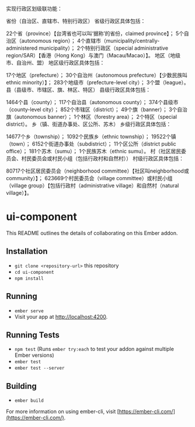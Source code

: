 实现行政区划级联功能：

省份（自治区、直辖市、特别行政区）
省级行政区具体包括：

22个省（province）【台湾省也可以叫‘据称’的省份，claimed province】；
5个自治区（autonomous region）；
4个直辖市（municipality/centrally-administered municipality）；
2个特别行政区（special administrative region/SAR）【香港（Hong Kong）与澳门（Macau/Macao）】。
地区（地级市、自治州、盟）
地区级行政区具体包括：

17个地区（prefecture）；
30个自治州（autonomous prefecture）【少数民族叫ethnic minority）】；
283个地级市（prefecture-level city）；
3个盟（league）。
县（县级市、市辖区、旗、林区、特区）
县级行政区具体包括：

1464个县（county）；
117个自治县（autonomous county）；
374个县级市（county-level city）；
852个市辖区（district）；
49个旗（banner）；
3个自治旗（autonomous banner）；
1个林区（forestry area）；
2个特区（special district）。
乡（镇、街道办事处、区公所、苏木）
乡级行政区具体包括：

14677个乡（township）；
1092个民族乡（ethnic township）；
19522个镇（town）；
6152个街道办事处（subdistrict）；
11个区公所（district public office）；
181个苏木（sumu）；
1个民族苏木（ethnic sumu）。
村（社区居民委员会、村民委员会或村民小组（包括行政村和自然村））
村级行政区具体包括：

80717个社区居民委员会（neighborhood committee）【社区叫neighborhood或community）】；
623669个村民委员会（village committee）或村民小组（village group）【包括行政村（administrative village）和自然村（natural village）】。
# ui-component

This README outlines the details of collaborating on this Ember addon.

## Installation

* `git clone <repository-url>` this repository
* `cd ui-component`
* `npm install`

## Running

* `ember serve`
* Visit your app at [http://localhost:4200](http://localhost:4200).

## Running Tests

* `npm test` (Runs `ember try:each` to test your addon against multiple Ember versions)
* `ember test`
* `ember test --server`

## Building

* `ember build`

For more information on using ember-cli, visit [https://ember-cli.com/](https://ember-cli.com/).
